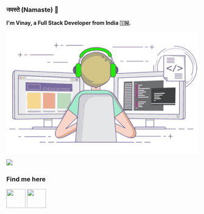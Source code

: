 
<p align="center"> 

### नमस्ते (Namaste) 🙏
  
<b>I'm Vinay, a Full Stack Developer from India 🇮🇳.</b>


<img align="center" title="Happy Coding" src="https://github.com/tech4vinay/tech4vinay/blob/main/code-break.gif?raw=true" />

</p> 

![](https://readme-stats-snowy.vercel.app/api/top-langs/?username=tech4vinay&layout=compact&count_private=true)

### Find me here
<a href="https://linkedin.com/in/tech4vinay" target="_blank"><img src="https://skillicons.dev/icons?i=linkedin" width="50px" height="50px" /></a>
<a href="https://instagram.com/photowala.vinay" target="_blank"><img src="https://skillicons.dev/icons?i=instagram" width="50" height="50" /></a>
